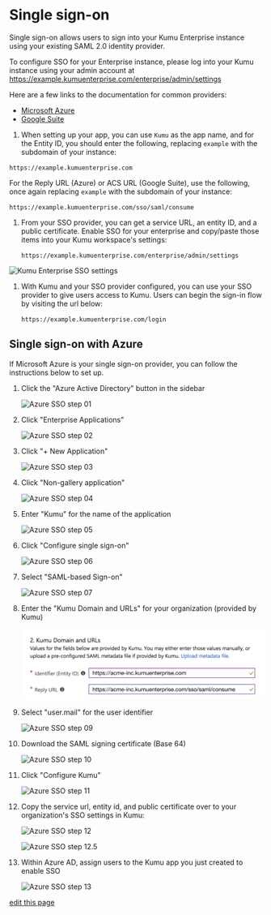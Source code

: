 # Single sign-on

Single sign-on allows users to sign into your Kumu Enterprise instance using your existing SAML 2.0 identity provider.

To configure SSO for your Enterprise instance, please log into your Kumu instance using your admin account at https://example.kumuenterprise.com/enterprise/admin/settings

Here are a few links to the documentation for common providers:
  - [Microsoft Azure](https://docs.microsoft.com/en-us/azure/active-directory/manage-apps/configure-single-sign-on-non-gallery-applications)
  - [Google Suite](https://support.google.com/a/answer/6087519?hl=en)

1. When setting up your app, you can use `Kumu` as the app name, and for the Entity ID, you should enter the following, replacing `example` with the subdomain of your instance:

  ```
  https://example.kumuenterprise.com
  ```

  For the Reply URL (Azure) or ACS URL (Google Suite), use the following, once again replacing `example` with the subdomain of your instance:

  ```
  https://example.kumuenterprise.com/sso/saml/consume
  ```

1. From your SSO provider, you can get a service URL, an entity ID, and a public certificate. Enable SSO for your enterprise and copy/paste those items into your Kumu workspace's settings:

   ```
   https://example.kumuenterprise.com/enterprise/admin/settings
   ```

  ![Kumu Enterprise SSO settings](/images/enterprise-sso.png)

1. With Kumu and your SSO provider configured, you can use your SSO provider to give users access to Kumu. Users can begin the sign-in flow by visiting the url below:

   ```
   https://example.kumuenterprise.com/login
   ```


## Single sign-on with Azure

If Microsoft Azure is your single sign-on provider, you can follow the instructions below to set up.

1. Click the "Azure Active Directory" button in the sidebar

    ![Azure SSO step 01](/images/azure-sso/01.png)

1. Click "Enterprise Applications"

    ![Azure SSO step 02](/images/azure-sso/02.png)

1. Click "+ New Application"

    ![Azure SSO step 03](/images/azure-sso/03.png)

1. Click "Non-gallery application"

    ![Azure SSO step 04](/images/azure-sso/04.png)

1. Enter "Kumu" for the name of the application

    ![Azure SSO step 05](/images/azure-sso/05.png)

1. Click "Configure single sign-on"

    ![Azure SSO step 06](/images/azure-sso/06.png)

1. Select "SAML-based Sign-on"

    ![Azure SSO step 07](/images/azure-sso/07.png)

1. Enter the "Kumu Domain and URLs" for your organization (provided by Kumu)

    ![Azure SSO step 08](/images/azure-sso/08.png)

1. Select "user.mail" for the user identifier

    ![Azure SSO step 09](/images/azure-sso/09.png)

1. Download the SAML signing certificate (Base 64)

    ![Azure SSO step 10](/images/azure-sso/10.png)

1. Click "Configure Kumu"

    ![Azure SSO step 11](/images/azure-sso/11.png)

1. Copy the service url, entity id, and public certificate over to your organization's SSO settings in Kumu:

    ![Azure SSO step 12](/images/azure-sso/12.png)

    ![Azure SSO step 12.5](/images/azure-sso/13.png)

1. Within Azure AD, assign users to the Kumu app you just created to enable SSO

    ![Azure SSO step 13](/images/azure-sso/14.png)


<span class="edit-link"><a href="https://github.com/kumu/docs/blob/master/enterprise/single-sign-on.md" target="_blank"><i class="fa fa-github"></i> edit this page</a></span>
